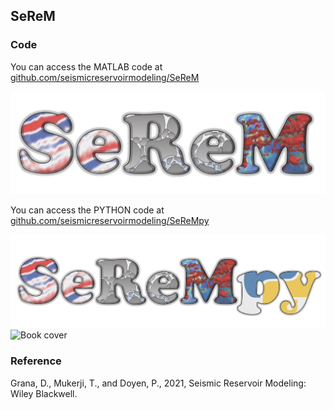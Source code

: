 ## SeReM

### Code
You can access the MATLAB code at
<a href="https://github.com/seismicreservoirmodeling/SeReM"> github.com/seismicreservoirmodeling/SeReM </a>

<img src="SeReM.jpg" alt="MATLAB code logo">

You can access the PYTHON code at
<a href="https://github.com/seismicreservoirmodeling/SeReMpy"> github.com/seismicreservoirmodeling/SeReMpy </a>

<img src="SeReMpy.jpg" alt="Python Code logo">

<img src="Cover.jpg" alt="Book cover">

### Reference

Grana, D., Mukerji, T., and Doyen, P., 2021, Seismic Reservoir Modeling: Wiley Blackwell. 
